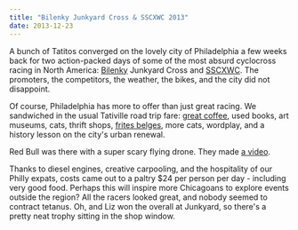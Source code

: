 ```yaml
---
title: "Bilenky Junkyard Cross & SSCXWC 2013"
date: 2013-12-23
---
```


A bunch of Tatitos converged on the lovely city of Philadelphia a few weeks back for two action-packed days of some of the most absurd cyclocross racing in North America: [Bilenky](http://www.bilenky.com/) Junkyard Cross and [SSCXWC](http://sscxwc13philly.com/). The promoters, the competitors, the weather, the bikes, and the city did not disappoint.

Of course, Philadelphia has more to offer than just great racing. We sandwiched in the usual Tativille road trip fare: [great coffee](https://www.facebook.com/pages/The-Rocket-Cat-Cafe/60507506149), used books, art museums, cats, thrift shops, [frites belges](http://www.thebelgiancafe.com/), more cats, wordplay, and a history lesson on the city's urban renewal.

Red Bull was there with a super scary flying drone. They made [a video](http://www.youtube.com/watch?v=k1LRIpyKhqI).

Thanks to diesel engines, creative carpooling, and the hospitality of our Philly expats, costs came out to a paltry \$24 per person per day - including very good food. Perhaps this will inspire more Chicagoans to explore events outside the region? All the racers looked great, and nobody seemed to contract tetanus. Oh, and Liz won the overall at Junkyard, so there's a pretty neat trophy sitting in the shop window.
